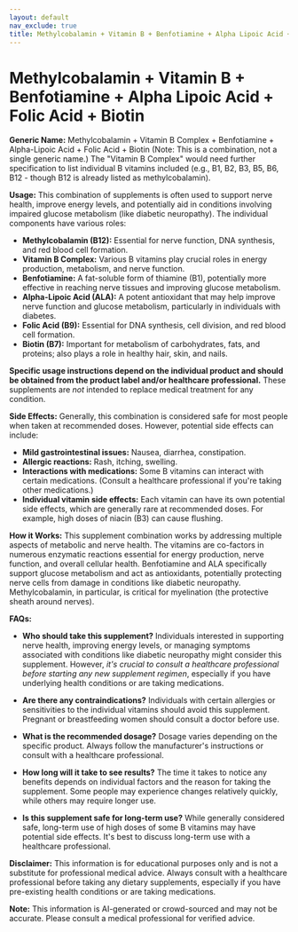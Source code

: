 ```yaml
---
layout: default
nav_exclude: true
title: Methylcobalamin + Vitamin B + Benfotiamine + Alpha Lipoic Acid + Folic Acid + Biotin
---
```


# Methylcobalamin + Vitamin B + Benfotiamine + Alpha Lipoic Acid + Folic Acid + Biotin

**Generic Name:**  Methylcobalamin + Vitamin B Complex + Benfotiamine + Alpha-Lipoic Acid + Folic Acid + Biotin  (Note: This is a combination, not a single generic name.)  The "Vitamin B Complex" would need further specification to list individual B vitamins included (e.g., B1, B2, B3, B5, B6, B12 -  though B12 is already listed as methylcobalamin).


**Usage:**  This combination of supplements is often used to support nerve health, improve energy levels, and potentially aid in conditions involving impaired glucose metabolism (like diabetic neuropathy).  The individual components have various roles:

* **Methylcobalamin (B12):**  Essential for nerve function, DNA synthesis, and red blood cell formation.
* **Vitamin B Complex:**  Various B vitamins play crucial roles in energy production, metabolism, and nerve function.
* **Benfotiamine:** A fat-soluble form of thiamine (B1), potentially more effective in reaching nerve tissues and improving glucose metabolism.
* **Alpha-Lipoic Acid (ALA):** A potent antioxidant that may help improve nerve function and glucose metabolism, particularly in individuals with diabetes.
* **Folic Acid (B9):** Essential for DNA synthesis, cell division, and red blood cell formation.
* **Biotin (B7):** Important for metabolism of carbohydrates, fats, and proteins; also plays a role in healthy hair, skin, and nails.

**Specific usage instructions depend on the individual product and should be obtained from the product label and/or healthcare professional.**  These supplements are *not* intended to replace medical treatment for any condition.


**Side Effects:**  Generally, this combination is considered safe for most people when taken at recommended doses. However, potential side effects can include:

* **Mild gastrointestinal issues:** Nausea, diarrhea, constipation.
* **Allergic reactions:** Rash, itching, swelling.
* **Interactions with medications:** Some B vitamins can interact with certain medications. (Consult a healthcare professional if you're taking other medications.)
* **Individual vitamin side effects:**  Each vitamin can have its own potential side effects, which are generally rare at recommended doses.  For example, high doses of niacin (B3) can cause flushing.

**How it Works:**  This supplement combination works by addressing multiple aspects of metabolic and nerve health.  The vitamins are co-factors in numerous enzymatic reactions essential for energy production, nerve function, and overall cellular health.  Benfotiamine and ALA specifically support glucose metabolism and act as antioxidants, potentially protecting nerve cells from damage in conditions like diabetic neuropathy. Methylcobalamin, in particular, is critical for myelination (the protective sheath around nerves).


**FAQs:**

* **Who should take this supplement?** Individuals interested in supporting nerve health, improving energy levels, or managing symptoms associated with conditions like diabetic neuropathy might consider this supplement. However, *it's crucial to consult a healthcare professional before starting any new supplement regimen*, especially if you have underlying health conditions or are taking medications.

* **Are there any contraindications?**  Individuals with certain allergies or sensitivities to the individual vitamins should avoid this supplement.  Pregnant or breastfeeding women should consult a doctor before use.

* **What is the recommended dosage?**  Dosage varies depending on the specific product. Always follow the manufacturer's instructions or consult with a healthcare professional.

* **How long will it take to see results?**  The time it takes to notice any benefits depends on individual factors and the reason for taking the supplement.  Some people may experience changes relatively quickly, while others may require longer use.

* **Is this supplement safe for long-term use?**  While generally considered safe, long-term use of high doses of some B vitamins may have potential side effects. It's best to discuss long-term use with a healthcare professional.


**Disclaimer:** This information is for educational purposes only and is not a substitute for professional medical advice. Always consult with a healthcare professional before taking any dietary supplements, especially if you have pre-existing health conditions or are taking medications.


**Note:** This information is AI-generated or crowd-sourced and may not be accurate. Please consult a medical professional for verified advice.